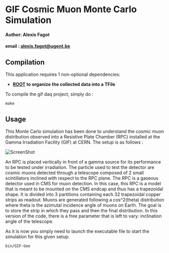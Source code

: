 # GIF Cosmic Muon Monte Carlo Simulation
#### Author: Alexis Fagot
#### email : alexis.fagot@ugent.be

## Compilation

This application requires 1 non-optional dependencies:

* **[ROOT](https://root.cern.ch/downloading-root) to organize the collected data into a TFile**

To compile the gif daq project, simply do :

    make

## Usage

This Monte Carlo simulation has been done to understand the cosmic muon distribution observed into a Resistive Plate Chamber (RPC) installed at the Gamma Irradiation Facility (GIF) at CERN. The setup is as follows :

![ScreenShot](https://raw.github.com/afagot/Cosmics-Simulation/master/img/Setup.jpg)

An RPC is placed vertically in front of a gamma source for its performance to be tested under irradiation.
The particle used to test the detector are cosmic muons detected through a telescope composed of 2 small scintillators inclined with respect to the RPC plane.
The RPC is a gaseous detector used in CMS for muon detection. In this case, this RPC is a model that is meant to be mounted on the CMS endcap and thus has a trapezoidal shape.
It is divided into 3 partitions containing each 32 trapezoidal copper strips as readout.
Muons are generated following a cos^2(theta) distribution where theta is the azimutal incidence angle of muons on Earth.
The goal is to store the strip in which they pass and then the final distribution.
In this version of the code, there is a free parameter that is left to vary: inclination angle of the telescope.

As it is now you simply need to launch the executable file to start the simulation for this given setup:

    bin/GIF-Geo
